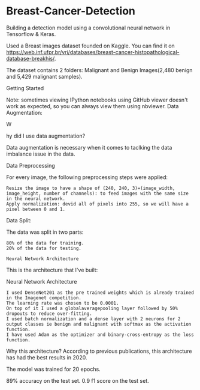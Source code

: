 # Breast-Cancer-Detection

Building a detection model using a convolutional neural network in Tensorflow & Keras.

Used a Breast images dataset founded on Kaggle. You can find it on https://web.inf.ufpr.br/vri/databases/breast-cancer-histopathological-database-breakhis/.

The dataset contains 2 folders: Malignant and Benign Images(2,480  benign and 5,429 malignant samples).

Getting Started

Note: sometimes viewing IPython notebooks using GitHub viewer doesn't work as expected, so you can always view them using nbviewer.
Data Augmentation:

W

hy did I use data augmentation?

Data augmentation is necessary when it comes to taclking the data imbalance issue in the data.


Data Preprocessing

For every image, the following preprocessing steps were applied:

    Resize the image to have a shape of (240, 240, 3)=(image_width, image_height, number of channels): to feed images with the same size in the neural network.
    Apply normalization: devid all of pixels into 255, so we will have a pixel between 0 and 1.

Data Split:

The data was split in two parts:

    80% of the data for training.
    20% of the data for testing.
    
    Neural Network Architecture

This is the architecture that I've built:

Neural Network Architecture

    I used DenseNet201 as the pre trained weights which is already trained in the Imagenet competition.
    The learning rate was chosen to be 0.0001.
    On top of it I used a globalaveragepooling layer followed by 50% dropouts to reduce over-fitting.
    I used batch normalization and a dense layer with 2 neurons for 2 output classes ie benign and malignant with softmax as the activation function.
    I have used Adam as the optimizer and binary-cross-entropy as the loss function. 

Why this architecture?
According to previous publications, this architecture has had the best results in 2020.

The model was trained for 20 epochs.

89% accuracy on the test set.
0.9 f1 score on the test set.
